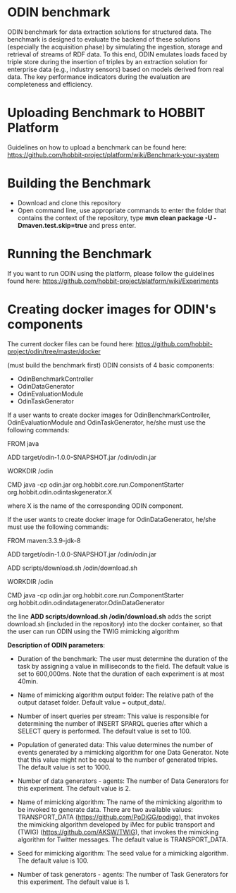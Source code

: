 # ODIN benchmark

ODIN benchmark for data extraction solutions for structured data. The benchmark is designed to evaluate the backend of these solutions (especially the acquisition phase) by simulating the ingestion, storage and retrieval of streams of RDF data. To this end, ODIN emulates loads faced by triple store during the insertion of triples by an extraction solution for enterprise data (e.g., industry sensors) based on models derived from real data. The key performance indicators during the evaluation are completeness and efficiency.

# Uploading Benchmark to HOBBIT Platform
Guidelines on how to upload a benchmark can be found here: https://github.com/hobbit-project/platform/wiki/Benchmark-your-system

# Building the Benchmark
* Download and clone this repository
* Open command line, use appropriate commands to enter the folder that contains the context of the repository, type **mvn clean package -U -Dmaven.test.skip=true** and press enter.

# Running the Benchmark
If you want to run ODIN using the platform, please follow the guidelines found here: https://github.com/hobbit-project/platform/wiki/Experiments

# Creating docker images for ODIN's components
The current docker files can be found here: https://github.com/hobbit-project/odin/tree/master/docker

(must build the benchmark first)
ODIN consists of 4 basic components:
* OdinBenchmarkController
* OdinDataGenerator
* OdinEvaluationModule
* OdinTaskGenerator

If a user wants to create docker images for OdinBenchmarkController, OdinEvaluationModule and OdinTaskGenerator, he/she must use the following commands:

FROM java

ADD target/odin-1.0.0-SNAPSHOT.jar /odin/odin.jar

WORKDIR /odin

CMD java -cp odin.jar org.hobbit.core.run.ComponentStarter org.hobbit.odin.odintaskgenerator.X


where X is the name of the corresponding ODIN component.

If the user wants to create docker image for OdinDataGenerator, he/she must use the following commands:

FROM maven:3.3.9-jdk-8

ADD target/odin-1.0.0-SNAPSHOT.jar /odin/odin.jar

ADD scripts/download.sh /odin/download.sh

WORKDIR /odin

CMD java -cp odin.jar org.hobbit.core.run.ComponentStarter org.hobbit.odin.odindatagenerator.OdinDataGenerator

the line **ADD scripts/download.sh /odin/download.sh** adds the script download.sh (included in the repository) into the docker container, so that the user can run ODIN using the TWIG mimicking algorithm

**Description of ODIN parameters**:
* Duration of the benchmark: The user must determine the duration of the task by assigning a value in milliseconds to the field. The default value is set to 600,000ms. Note that the duration of each experiment is at most 40min.

* Name of mimicking algorithm output folder: The relative path of the output dataset folder. Default value =  output_data/. 

* Number of insert queries per stream: This value is responsible for determining the number of INSERT SPARQL queries after which a SELECT query is performed. The default value is set to 100.

* Population of generated data: This value determines the number of events generated by a mimicking algorithm for one Data Generator. Note that this value might not be equal to the number of generated triples. The default value is set to 1000.

* Number of data generators - agents: The number of Data Generators for this experiment. The default value is 2.

* Name of mimicking algorithm: The name of the mimicking algorithm to be invoked to generate data. There are two available values: TRANSPORT\_DATA (https://github.com/PoDiGG/podigg), that invokes the mimicking algorithm developed by iMec for public transport 
  and (TWIG) (https://github.com/AKSW/TWIG), that invokes the mimicking algorithm for Twitter messages. The default value is TRANSPORT\_DATA.
  
* Seed for mimicking algorithm: The seed value for a mimicking algorithm. The default value is 100.

* Number of task generators - agents:  The number of Task Generators for this experiment. The default value is 1.
